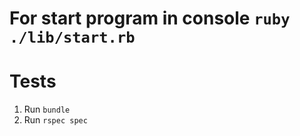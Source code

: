 # For start program in console `ruby ./lib/start.rb`

# Tests
  1) Run `bundle`
  2) Run `rspec spec` 
